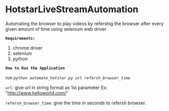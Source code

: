 # HotstarLiveStreamAutomation
Automating the browser to play videos by refershig the browser after every given amount of time using selenium web driver

__`Requirements:`__
1. chrome driver
2. selenium
3. python

__`How to Run the Application`__

run *`python automate_hotstar.py url refersh_browser_time`*

`url`: give url in string format as 1st parameter Ex: "http://www.helloworld.com/"

`refersh_browser_time`: give the time in seconds to refersh browser.
